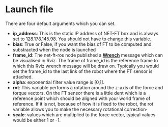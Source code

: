 
# Launch file

There are four default arguments which you can set.

* **ip_address**:
This is the static IP address of NET-FT box and is always set to 128.178.145.98. You should not have to change
this variable. 
* **bias**: 
True or False, if you want the bias of FT to be computed and substracted when the node is launched
* **frame_id**:
The net-ft-ros node published a [**Wrench**](http://wiki.ros.org/rviz/DisplayTypes/Wrench) message which can be 
visualised in Rviz. The frame of frame_id is the reference frame to which this Rviz wrench message will be draw on.
Typically you would set the frame_id to the last link of the robot where the FT sensor is attached.
* **alpha**: exponential filter value range is [0,1].
* **rot**:
This variable performs a rotation around the z-axis of the force and torque vectors. On the FT sensor there is a little
dent which is a reference point which should be aligned with your world frame of reference. If it is not, because of how 
it is fixed to the robot, the rot variable allows you to make the necessary rotational correction·
* **scale**: values which are multiplied to the force vector, typical values would be either 1 or -1.

